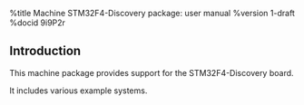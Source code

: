 <!--
     eChronos Real-Time Operating System
     Copyright (c) 2017, Commonwealth Scientific and Industrial Research
     Organisation (CSIRO) ABN 41 687 119 230.

     All rights reserved. CSIRO is willing to grant you a licence to the eChronos
     real-time operating system under the terms of the CSIRO_BSD_MIT license. See
     the file LICENSE_CSIRO_BSD for details.

     @TAG(CSIRO_BSD_MIT)
-->
%title Machine STM32F4-Discovery package: user manual
%version 1-draft
%docid 9i9P2r

Introduction
-------------

This machine package provides support for the STM32F4-Discovery board.

It includes various example systems.

